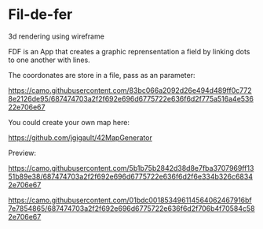 # Fil-de-fer
3d rendering using wireframe

FDF is an App that creates a graphic reprensentation a field by linking dots to one another with lines.

The coordonates are store in a file, pass as an parameter:

https://camo.githubusercontent.com/83bc066a2092d26e494d489ff0c7728e2126de95/687474703a2f2f692e696d6775722e636f6d2f775a516a4e53622e706e67


You could create your own map here:

https://github.com/jgigault/42MapGenerator

Preview:

https://camo.githubusercontent.com/5b1b75b2842d38d8e7fba3707969ff1351b89e38/687474703a2f2f692e696d6775722e636f6d2f6e334b326c68342e706e67

https://camo.githubusercontent.com/01bdc001853496114564062467916bf7e7854865/687474703a2f2f692e696d6775722e636f6d2f706b4f70584c582e706e67
